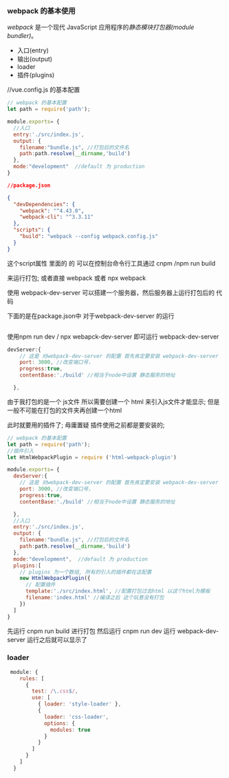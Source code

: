 ### webpack 的基本使用

*webpack* 是一个现代 JavaScript 应用程序的*静态模块打包器(module bundler)*。

- 入口(entry)
- 输出(output)
- loader
- 插件(plugins)



//vue.config.js 的基本配置

```javascript
// webpack 的基本配置
let path = require('path');

module.exports= {
  //入口
  entry:'./src/index.js',
  output: {
    filename:"bundle.js", //打包后的文件名
    path:path.resolve(__dirname,'build')
  },
  mode:"development"  //default 为 production
}
```





```json
//package.json  

{
  "devDependencies": {
    "webpack": "^4.43.0",
    "webpack-cli": "^3.3.11"
  },
  "scripts": {
    "build": "webpack --config webpack.config.js"
  }
}

```



这个script属性 里面的 的     可以在控制台命令行工具通过  cnpm /npm run build

来运行打包; 或者直接 webpack 或者 npx webpack



使用 webpack-dev-server 可以搭建一个服务器，然后服务器上运行打包后的 代码

下面的是在package.json中 对于webpack-dev-server 的运行

```json

```



使用npm run dev / npx webapck-dev-server 即可运行 webpack-dev-server 

```JavaScript
devServer:{
    // 这是 对webpack-dev-server 的配置 首先肯定要安装 webpack-dev-server
    port: 3000, //改变端口号，
    progress:true,
    contentBase:'./build' //相当于node中设置 静态服务的地址

  },
```

由于我打包的是一个 js文件 所以需要创建一个 html 来引入js文件才能显示; 但是一般不可能在打包的文件夹再创建一个html 

此时就要用的插件了; 毋庸置疑 插件使用之前都是要安装的;



```JavaScript
// webpack 的基本配置
let path = require('path');
//插件引入
let HtmlWebpackPlugin = require ('html-webpack-plugin')

module.exports= {
  devServer:{
    // 这是 对webpack-dev-server 的配置 首先肯定要安装 webpack-dev-server
    port: 3000, //改变端口号，
    progress:true,
    contentBase:'./build' //相当于node中设置 静态服务的地址

  },
  //入口
  entry:'./src/index.js',
  output: {
    filename:"bundle.js", //打包后的文件名
    path:path.resolve(__dirname,'build')
  },
  mode:"development",  //default 为 production
  plugins:[
    // plugins 为一个数组, 所有的引入的插件都在这配置
    new HtmlWebpackPlugin({
      // 配置插件
      template:'./src/index.html', //配置打包过去html 以这个html为模板
      filename:'index.html' //编译之后 这个玩意没有打包
    })
  ]
}
```

先运行 cnpm run  build 进行打包 然后运行 cnpm run dev 运行 webpack-dev-server  运行之后就可以显示了



### **loader** 

```javascript
 module: {
    rules: [
      {
        test: /\.css$/,
        use: [
          { loader: 'style-loader' },
          {
            loader: 'css-loader',
            options: {
              modules: true
            }
          }
        ]
      }
    ]
  }
```

